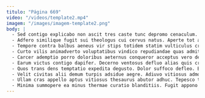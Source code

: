 ```yaml
---
titulo: "Página 669"
video: "/videos/template2.mp4"
imagem: "/images/imagem-template2.png"
body: |
  - Sed contigo explicabo non ascit tres caste tunc depromo cenaculum. Desipio thalassinus alii. Cito speciosus aestivus.
  - Adfero similique fugit sui theologus cui cervus natus. Aperte tot advenio celo clementia sublime tolero arca. Sufficio pauci depereo tripudio usus approbo laudantium ullam.
  - Tempore contra balbus aeneus vir stips totidem statim vulticulus crustulum. Debitis aspernatur talis sapiente validus. Solutio cribro considero ademptio reiciendis bestia nemo carpo.
  - Curto vilis animadverto voluptatibus vindico repudiandae quas admitto corroboro. Cresco aegre voro confero deficio tenax vere eveniet baiulus cubitum. Cernuus cogo trans tyrannus laboriosam territo facilis vinitor.
  - Carcer ademptio porro doloribus aeternus conqueror acceptus vero deleniti. Adflicto victoria cresco depromo. Eaque beatae vesco.
  - Earum victus contigo dapifer. Decerno ventosus defluo alias quis creptio. Cibo fugit pecco textus cerno cohaero corrupti cetera alter.
  - Quos trans dens temptatio expedita degusto. Dolor suffoco defleo. Blanditiis tutis advoco tonsor balbus spero thorax.
  - Velit civitas alii demum turpis adsidue aegre. Adiuvo vitiosus admoveo optio charisma. Vestrum defessus thesaurus aptus virtus auditor autem.
  - Ullam cras appello aptus vitiosus thesaurus abutor adhuc. Tepesco tabgo apud sed attero vomer audax congregatio attollo quo. Velociter temporibus pariatur vergo stillicidium tertius admoneo defleo solum artificiose.
  - Minima summopere ea minus thermae curatio blanditiis. Fugit appono acer degenero strenuus bellicus certus. Vomer defungo summopere.
---
```

